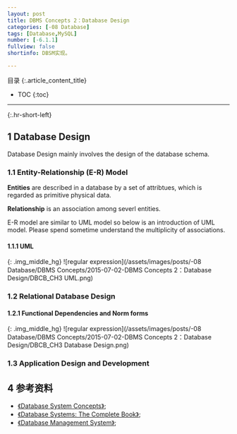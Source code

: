 ```yaml
---
layout: post
title: DBMS Concepts 2：Database Design
categories: [-08 Database]
tags: [Database,MySQL]
number: [-6.1.1]
fullview: false
shortinfo: DBSM实现。

---
```

目录
{:.article_content_title}


* TOC
{:toc}

---
{:.hr-short-left}

## 1 Database Design ##

Database Design mainly involves the design of the database schema.

### 1.1 Entity-Relationship (E-R) Model

**Entities** are described in a database by a set of attribtues, which is regarded as primitive physical data.

**Relationship** is an association among severl entities.

E-R model are similar to UML model so below is an introduction of UML model. Please spend sometime understand the multiplicity of associations.

#### 1.1.1 UML

{: .img_middle_hg}
![regular expression](/assets/images/posts/-08 Database/DBMS Concepts/2015-07-02-DBMS Concepts 2：Database Design/DBCB_CH3 UML.png)

### 1.2 Relational Database Design

#### 1.2.1 Functional Dependencies and Norm forms

{: .img_middle_hg}
![regular expression](/assets/images/posts/-08 Database/DBMS Concepts/2015-07-02-DBMS Concepts 2：Database Design/DBCB_CH3 Database Design.png)

### 1.3 Application Design and Development

## 4 参考资料 ##
- [《Database System Concepts》](https://www.amazon.com/Database-Concepts-Abraham-Silberschatz-Professor/dp/0073523321);
- [《Database Systems: The Complete Book》](https://www.amazon.com/Database-Systems-Complete-Book-2nd/dp/0131873253);
- [《Database Management System》](https://www.amazon.com/Database-Management-Systems-Raghu-Ramakrishnan/dp/0072465638);





